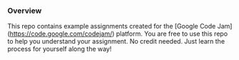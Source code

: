 ### Overview

This repo contains example assignments created for the [Google Code Jam] (https://code.google.com/codejam/) platform. You are free to use this repo to help you understand your assignment. No credit needed. Just learn the process for yourself along the way!
